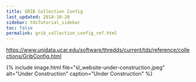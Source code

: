 ```yaml
---
title: GRIB Collection Config
last_updated: 2018-10-20
sidebar: tdsTutorial_sidebar
toc: false
permalink: grib_collection_config_ref.html
---
```


https://www.unidata.ucar.edu/software/thredds/current/tds/reference/collections/GribConfig.html

{% include image.html file="sl_website-under-construction.jpeg" alt="Under Construction" caption="Under Construction" %}
